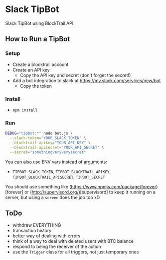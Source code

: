 Slack TipBot
============
Slack TipBot using BlockTrail API.


How to Run a TipBot
-------------------
### Setup
 - Create a blocktrail account 
 - Create an API key
    - Copy the API key and secret (don't forget the secret!)
 - Add a bot integration to slack at https://my.slack.com/services/new/bot
    - Copy the token

### Install
 - `npm install`

### Run
```sh
DEBUG="tipbot:*" node bot.js \
  --slack-token="YOUR_SLACK_TOKEN" \
  --blocktrail-apikey="YOUR_API_KEY" \
  --blocktrail-apisecret="YOUR_API_SECRET" \
  --secret="somethingveryverysecret"
```

You can also use ENV vars instead of arguments:
 - `TIPBOT_SLACK_TOKEN`, `TIPBOT_BLOCKTRAIL_APIKEY`, `TIPBOT_BLOCKTRAIL_APISECRET`, `TIPBOT_SECRET`

You should use something like (https://www.npmjs.com/package/forever)[forever] or (http://supervisord.org/)[supervisord] to keep it running on a server,
but using a `screen` does the job too xD


ToDo
----
 - withdraw EVERYTHING
 - transaction history
 - better way of dealing with errors
 - think of a way to deal with deleted users with BTC balance
 - respond to being the receiver of the action
 - use the `Trigger` class for all triggers, not just temporary ones
